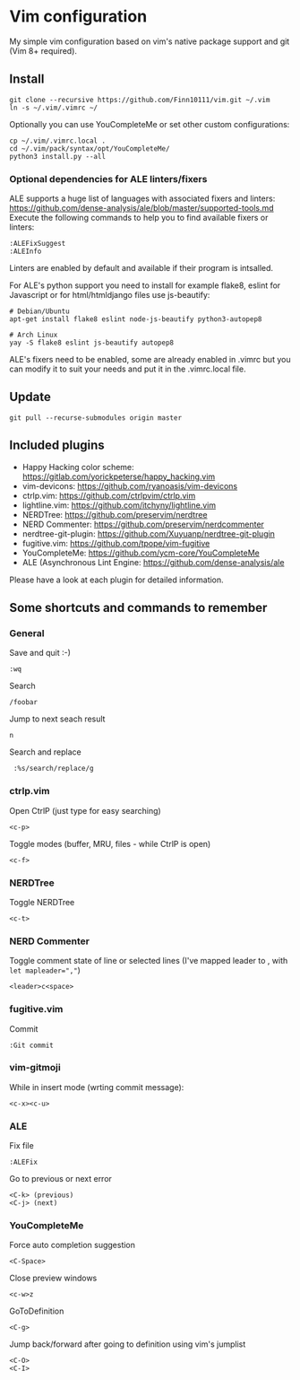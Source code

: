 # Vim configuration

My simple vim configuration based on vim's native package support and git (Vim 8+ required).

## Install

    git clone --recursive https://github.com/Finn10111/vim.git ~/.vim
    ln -s ~/.vim/.vimrc ~/

Optionally you can use YouCompleteMe or set other custom configurations:

    cp ~/.vim/.vimrc.local .
    cd ~/.vim/pack/syntax/opt/YouCompleteMe/
    python3 install.py --all

### Optional dependencies for ALE linters/fixers


ALE supports a huge list of languages with associated fixers and linters: https://github.com/dense-analysis/ale/blob/master/supported-tools.md
Execute the following commands to help you to find available fixers or linters:

    :ALEFixSuggest
    :ALEInfo

Linters are enabled by default and available if their program is intsalled.

For ALE's python support you need to install for example flake8, eslint for Javascript or for html/htmldjango files use js-beautify:

    # Debian/Ubuntu
    apt-get install flake8 eslint node-js-beautify python3-autopep8

    # Arch Linux
    yay -S flake8 eslint js-beautify autopep8

ALE's fixers need to be enabled, some are already enabled in .vimrc but you can modify it to suit your needs and put it in the .vimrc.local file.

## Update

    git pull --recurse-submodules origin master

## Included plugins

* Happy Hacking color scheme: https://gitlab.com/yorickpeterse/happy_hacking.vim
* vim-devicons: https://github.com/ryanoasis/vim-devicons
* ctrlp.vim: https://github.com/ctrlpvim/ctrlp.vim
* lightline.vim: https://github.com/itchyny/lightline.vim
* NERDTree: https://github.com/preservim/nerdtree
* NERD Commenter: https://github.com/preservim/nerdcommenter
* nerdtree-git-plugin: https://github.com/Xuyuanp/nerdtree-git-plugin
* fugitive.vim: https://github.com/tpope/vim-fugitive
* YouCompleteMe: https://github.com/ycm-core/YouCompleteMe
* ALE (Asynchronous Lint Engine: https://github.com/dense-analysis/ale

Please have a look at each plugin for detailed information.

## Some shortcuts and commands to remember

### General

Save and quit :-)

    :wq

Search

    /foobar

Jump to next seach result

    n

Search and replace

     :%s/search/replace/g

### ctrlp.vim

Open CtrlP (just type for easy searching)

    <c-p>

Toggle modes (buffer, MRU, files - while CtrlP is open)

    <c-f>

### NERDTree

Toggle NERDTree

    <c-t>

### NERD Commenter

Toggle comment state of line or selected lines
(I've mapped leader to , with `let mapleader=","`)

    <leader>c<space>

### fugitive.vim

Commit

    :Git commit

### vim-gitmoji

While in insert mode (wrting commit message):

    <c-x><c-u>

### ALE

Fix file

    :ALEFix

Go to previous or next error

    <C-k> (previous)
    <C-j> (next)

### YouCompleteMe

Force auto completion suggestion

    <C-Space>

Close preview windows

    <c-w>z

GoToDefinition

    <C-g>

Jump back/forward after going to definition using vim's jumplist

    <C-O>
    <C-I>
